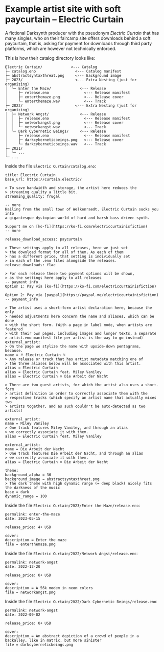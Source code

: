 <!--
    SPDX-FileCopyrightText: 2023-2025 Simon Repp
    SPDX-License-Identifier: CC0-1.0
-->

# Example artist site with soft paycurtain – Electric Curtain

A fictional Darksynth producer with the pseudonym *Electric Curtain* that has
many singles, who on their faircamp site offers downloads behind a soft
paycurtain, that is, asking for payment for downloads through third party
platforms, which are however not technically enforced.

This is how their catalog directory looks like:

```
Electric Curtain/             <--- Catalog
├─ catalog.eno                  <--- Catalog manifest
├─ abstractsyntaxthreat.png     <--- Background image
├─ 2023/                        <--- Extra Nesting (just for organizing)
│  └─ Enter the Maze/             <--- Release
│     ├─ release.eno                <--- Release manifest
│     ├─ enterthemaze.png           <--- Release cover
│     └─ enterthemaze.wav           <--- Track
├─ 2022/                        <--- Extra Nesting (just for organizing)
│  ├─ Network Angst/              <--- Release
│  │  ├─ release.eno                <--- Release manifest
│  │  ├─ networkangst.png           <--- Release cover
│  │  └─ networkangst.wav           <--- Track
│  └─ Dark Cybernetic Beings/     <--- Release
│     ├─ release.eno                <--- Release manifest
│     ├─ darkcyberneticbeings.png   <--- Release cover
│     └─ darkcyberneticbeings.wav   <--- Track
├─ 2021/
│  └─ ...
└─ ...
```

Inside the file `Electric Curtain/catalog.eno`:

```eno
title: Electric Curtain
base_url: https://curtain.electric/

> To save bandwidth and storage, the artist here reduces the
> streaming quality a little bit.
streaming_quality: frugal

-- more
Hailing from the small town of Welkenraedt, Electric Curtain sucks you into
a gigantesque dystopian world of hard and harsh bass-driven synth.

Support me on [ko-fi](https://ko-fi.com/electriccurtainisfiction)
-- more

release_download_access: paycurtain

> These settings apply to all releases, here we just set
> the download format for all of them. As each of them
> has a different price, that setting is individually set
> in each of the .eno files alongside the releases.
release_downloads: flac

> For each release these two payment options will be shown,
> as the settings here apply to all releases
-- payment_info
Option 1: Pay via [ko-fi](https://ko-fi.com/electriccurtainisfiction)

Option 2: Pay via [paypal](https://paypal.me/electriccurtainisfiction)
-- payment_info

> The artist uses a short-form artist declaration here, because the only
> needed adjustments here concern the name and aliases, which can be done
> with the short form. (With a page in label mode, when artists are featured
> with their own pages, including images and longer texts, a separate
> artist.eno manifest file per artist is the way to go instead)
external_artist:
> On the page we stylize the name with upside-down pentagrams, because.
name = ⛧ Electric Curtain ⛧
> Any release or track that has artist metadata matching one of
> the three aliases below will be associated with this artist.
alias = Electric Curtain
alias = Electric Curtain feat. Miley Vaniley
alias = Electric Curtain × Die Arbeit der Nacht

> There are two guest artists, for which the artist also uses a short-form
> artist definition in order to correctly associate them with the
> respective tracks (which specify an artist name that actually mixes two
> artists together, and as such couldn't be auto-detected as two artists)

external_artist:
name = Miley Vaniley
> One track features Miley Vaniley, and through an alias
> we correctly associate it with them.
alias = Electric Curtain feat. Miley Vaniley

external_artist:
name = Die Arbeit der Nacht
> One track features Die Arbeit der Nacht, and through an alias
> we correctly associate it with them.
alias = Electric Curtain × Die Arbeit der Nacht

theme:
background_alpha = 36
background_image = abstractsyntaxthreat.png
> The dark theme with high dynamic range (= deep black) nicely fits the darkness of the music
base = dark
dynamic_range = 100
```

Inside the file `Electric Curtain/2023/Enter the Maze/release.eno`:

```eno
permalink: enter-the-maze
date: 2023-05-15

release_price: 4+ USD

cover:
description = Enter the maze
file = enterthemaze.png
```

Inside the file `Electric Curtain/2022/Network Angst/release.eno`:

```eno
permalink: network-angst
date: 2022-12-20

release_price: 0+ USD

cover:
description = A 56k modem in neon colors
file = networkangst.png
```

Inside the file `Electric Curtain/2022/Dark Cybernetic Beings/release.eno`:

```eno
permalink: network-angst
date: 2022-09-02

release_price: 0+ USD

cover:
description = An abstract depiction of a crowd of people in a backalley, like in matrix, but more sinister
file = darkcyberneticbeings.png
```
